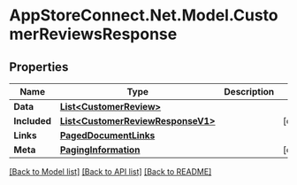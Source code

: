 # AppStoreConnect.Net.Model.CustomerReviewsResponse

## Properties

Name | Type | Description | Notes
------------ | ------------- | ------------- | -------------
**Data** | [**List&lt;CustomerReview&gt;**](CustomerReview.md) |  | 
**Included** | [**List&lt;CustomerReviewResponseV1&gt;**](CustomerReviewResponseV1.md) |  | [optional] 
**Links** | [**PagedDocumentLinks**](PagedDocumentLinks.md) |  | 
**Meta** | [**PagingInformation**](PagingInformation.md) |  | [optional] 

[[Back to Model list]](../README.md#documentation-for-models) [[Back to API list]](../README.md#documentation-for-api-endpoints) [[Back to README]](../README.md)

